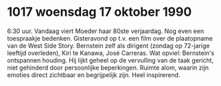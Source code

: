 # 1017 woensdag 17 oktober 1990
6:30 uur. Vandaag viert Moeder haar 80ste verjaardag. Nog even een toespraakje bedenken. Gisteravond op t.v. een film over de plaatopname van de West Side Story. Bernstein zelf als dirigent (zondag op 72-jarige leeftijd overleden), Kiri te Kanawa, José Carreras. Wat opviel: Bernstein's ontspannen houding. Hij lijkt geheel op de vervulling van de taak gericht, niet gehinderd door persoonlijke beperkingen. Ruimte alom, waarin zijn emoties direct zichtbaar en begrijpelijk zijn. Heel inspirerend.